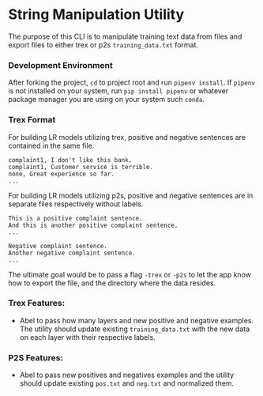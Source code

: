 # String Manipulation Utility

The purpose of this CLI is to manipulate training text data from files and export files to either trex or p2s `training_data.txt` format.

### Development Environment

After forking the project, `cd` to project root and run `pipenv install`. If `pipenv` is not installed on your system, run `pip install pipenv` or whatever package manager you are using on your system such `conda`.

### Trex Format

For building LR models utilizing trex, positive and negative sentences are contained in the same file.

```
complaint1, I don't like this bank.
complaint1, Customer service is terrible.
none, Great experience so far.
...
```

For building LR models utilizing p2s, positive and negative sentences are in separate files respectively without labels.

```
This is a positive complaint sentence.
And this is another positive complaint sentence.
...
```

```
Negative complaint sentence.
Another negative complaint sentence.
...
```

The ultimate goal would be to pass a flag  `-trex` or `-p2s` to let the app know how to export the file, and the directory where the data resides.

### Trex Features:

- Abel to pass how many layers and new positive and negative examples. The utility should update existing `training_data.txt` with the new data on each layer with their respective labels.

### P2S Features:

- Abel to pass new positives and negatives examples and the utility should update existing `pos.txt` and `neg.txt` and normalized them.
